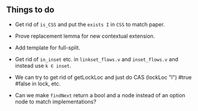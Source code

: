 Things to do
------------

- Get rid of `is_CSS` and put the `exists I` in `CSS` to match paper.

- Prove replacement lemma for new contextual extension.

- Add template for full-split.

- Get rid of `in_inset` etc. in `linkset_flows.v` and `inset_flows.v` and instead use `k ∈ inset`.

- We can try to get rid of getLockLoc and just do CAS (lockLoc "l") #true #false in lock, etc.

- Can we make `findNext` return a bool and a node instead of an option node to match implementations?
